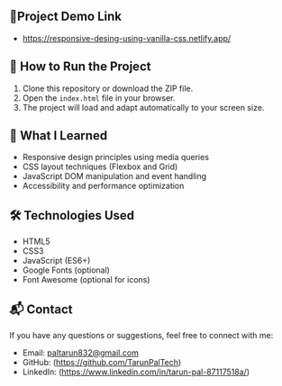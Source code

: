 ## 🚀Project Demo Link

- https://responsive-desing-using-vanilla-css.netlify.app/
  
## 🚀 How to Run the Project

1. Clone this repository or download the ZIP file.
2. Open the `index.html` file in your browser.
3. The project will load and adapt automatically to your screen size.

## 🧠 What I Learned

- Responsive design principles using media queries
- CSS layout techniques (Flexbox and Grid)
- JavaScript DOM manipulation and event handling
- Accessibility and performance optimization

## 🛠️ Technologies Used

- HTML5
- CSS3
- JavaScript (ES6+)
- Google Fonts (optional)
- Font Awesome (optional for icons)

## 📬 Contact

If you have any questions or suggestions, feel free to connect with me:

- Email: paltarun832@gmail.com
- GitHub: (https://github.com/TarunPalTech)
- LinkedIn: (https://www.linkedin.com/in/tarun-pal-87117518a/)

